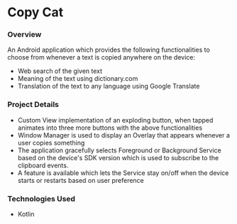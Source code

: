 # Copy Cat

### Overview

An Android application which provides the following functionalities to choose from whenever a text is copied anywhere on the device:

- Web search of the given text
- Meaning of the text using dictionary.com
- Translation of the text to any language using Google Translate


### Project Details 

- Custom View implementation of an exploding button, when tapped animates into three more buttons with the above functionalities 
- Window Manager is used to display an Overlay that appears whenever a user copies something
- The application gracefully selects Foreground or Background Service based on the device's SDK version which is used to subscribe to the clipboard events.
- A feature is available which lets the Service stay on/off when the device starts or restarts based on user preference


### Technologies Used

- Kotlin
